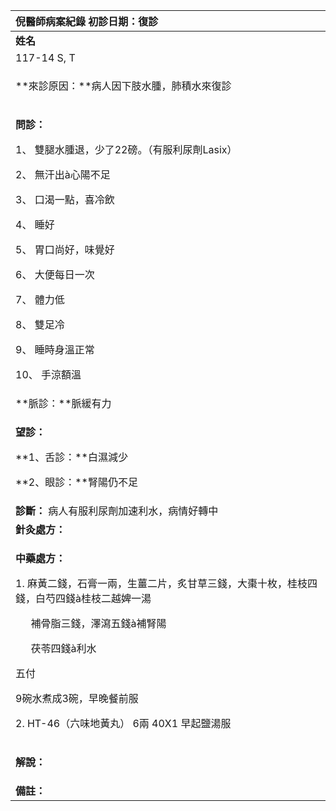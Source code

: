 ﻿|**倪醫師病案紀錄**     初診日期：復診|
| :- |
|**姓名**|**性別：**|**年齡及體型**|**來診日期：**|
|117-14 S, T|男|58歲，高大稍胖|2008/05/28|
|<p>**來診原因：**病人因下肢水腫，肺積水來復診</p><p></p>|
|<p>**問診：**</p><p>1、 雙腿水腫退，少了22磅。（有服利尿劑Lasix）</p><p>2、 無汗出à心陽不足</p><p>3、 口渴一點，喜冷飲</p><p>4、 睡好</p><p>5、 胃口尚好，味覺好</p><p>6、 大便每日一次</p><p>7、 體力低</p><p>8、 雙足冷</p><p>9、 睡時身溫正常</p><p>10、 手涼額溫</p>|
|**脈診：**脈緩有力|
|<p>**望診：**</p><p>**1、舌診：**白濕減少</p><p>**2、眼診：**腎陽仍不足</p>|
|**診斷：** 病人有服利尿劑加速利水，病情好轉中|
|**針灸處方：** |
|<p>**中藥處方：** </p><p>1. 麻黃二錢，石膏一兩，生薑二片，炙甘草三錢，大棗十枚，桂枝四錢，白芍四錢à桂枝二越婢一湯</p><p>`   `補骨脂三錢，澤瀉五錢à補腎陽</p><p>`   `茯苓四錢à利水</p><p>五付</p><p>9碗水煮成3碗，早晚餐前服</p><p>2. HT-46（六味地黃丸）     6兩   40X1 早起鹽湯服</p>|
|<p>**解說：**</p><p></p>|
|**備註：**|

